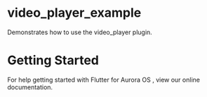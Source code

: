 # video_player_example

Demonstrates how to use the video_player plugin.

# Getting Started

For help getting started with Flutter for Aurora OS , view our online documentation.